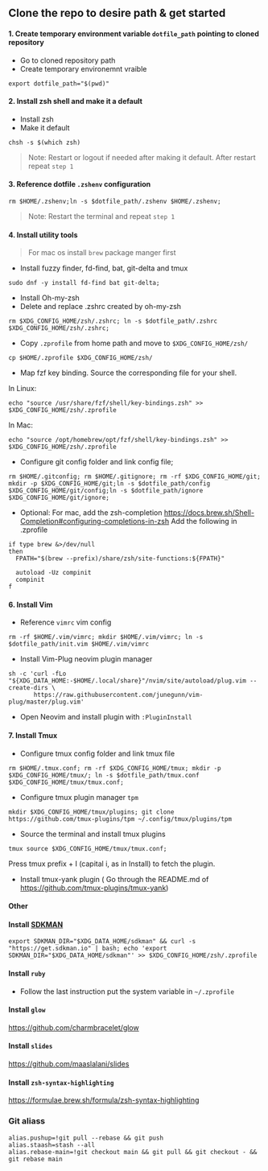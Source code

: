 
## Clone the repo to desire path & get started

#### 1. Create temporary environment variable `dotfile_path` pointing to cloned repository

- Go to cloned repository path 
- Create temporary environemnt vraible
```
export dotfile_path="$(pwd)"
```

#### 2. Install zsh shell and make it a default
- Install zsh
- Make it default
```
chsh -s $(which zsh)
```

> Note: Restart or logout if needed after making it default. After restart repeat `step 1`

#### 3. Reference dotfile `.zshenv` configuration 

```
rm $HOME/.zshenv;ln -s $dotfile_path/.zshenv $HOME/.zshenv;
```
> Note: Restart the terminal and repeat `step 1`

#### 4. Install utility tools 
> For mac os install `brew` package manger first

- Install fuzzy finder, fd-find, bat, git-delta and tmux 
```
sudo dnf -y install fd-find bat git-delta; 
```
- Install Oh-my-zsh
- Delete and replace .zshrc created by oh-my-zsh 
```
rm $XDG_CONFIG_HOME/zsh/.zshrc; ln -s $dotfile_path/.zshrc $XDG_CONFIG_HOME/zsh/.zshrc;
```
- Copy `.zprofile` from home path and move to `$XDG_CONFIG_HOME/zsh/`
```
cp $HOME/.zprofile $XDG_CONFIG_HOME/zsh/
```
- Map fzf key binding. Source the corresponding file for your shell. 

 In Linux:
```
echo "source /usr/share/fzf/shell/key-bindings.zsh" >> $XDG_CONFIG_HOME/zsh/.zprofile
```
  In Mac:
```
echo "source /opt/homebrew/opt/fzf/shell/key-bindings.zsh" >> $XDG_CONFIG_HOME/zsh/.zprofile
```

- Configure git config folder and link config file;
```
rm $HOME/.gitconfig; rm $HOME/.gitignore; rm -rf $XDG_CONFIG_HOME/git; mkdir -p $XDG_CONFIG_HOME/git;ln -s $dotfile_path/config $XDG_CONFIG_HOME/git/config;ln -s $dotfile_path/ignore $XDG_CONFIG_HOME/git/ignore;
```

- Optional: For mac, add the zsh-completion
https://docs.brew.sh/Shell-Completion#configuring-completions-in-zsh
Add the following in .zprofile
```
if type brew &>/dev/null
then
  FPATH="$(brew --prefix)/share/zsh/site-functions:${FPATH}"

  autoload -Uz compinit
  compinit
f
```

#### 6. Install Vim 
- Reference `vimrc` vim config
```
rm -rf $HOME/.vim/vimrc; mkdir $HOME/.vim/vimrc; ln -s $dotfile_path/init.vim $HOME/.vim/vimrc
```
- Install Vim-Plug neovim plugin manager
```
sh -c 'curl -fLo "${XDG_DATA_HOME:-$HOME/.local/share}"/nvim/site/autoload/plug.vim --create-dirs \
       https://raw.githubusercontent.com/junegunn/vim-plug/master/plug.vim'
```
- Open Neovim and install plugin with `:PluginInstall`


#### 7. Install Tmux 

- Configure tmux config folder and link tmux file
```
rm $HOME/.tmux.conf; rm -rf $XDG_CONFIG_HOME/tmux; mkdir -p $XDG_CONFIG_HOME/tmux/; ln -s $dotfile_path/tmux.conf $XDG_CONFIG_HOME/tmux/tmux.conf;
```
- Configure tmux plugin manager `tpm`
```
mkdir $XDG_CONFIG_HOME/tmux/plugins; git clone https://github.com/tmux-plugins/tpm ~/.config/tmux/plugins/tpm
```
- Source the terminal and install tmux plugins
```
tmux source $XDG_CONFIG_HOME/tmux/tmux.conf; 
```

 Press tmux prefix + I (capital i, as in Install) to fetch the plugin.

- Install tmux-yank plugin ( Go through the README.md of https://github.com/tmux-plugins/tmux-yank)
#### Other

#### Install <a href="https://sdkman.io/install"> SDKMAN </a>
```
export SDKMAN_DIR="$XDG_DATA_HOME/sdkman" && curl -s "https://get.sdkman.io" | bash; echo 'export SDKMAN_DIR="$XDG_DATA_HOME/sdkman"' >> $XDG_CONFIG_HOME/zsh/.zprofile
```


#### Install `ruby`
- Follow the last instruction put the system variable in  `~/.zprofile`
 
#### Install `glow`
 https://github.com/charmbracelet/glow

#### Install `slides`
 https://github.com/maaslalani/slides

#### Install `zsh-syntax-highlighting `
 https://formulae.brew.sh/formula/zsh-syntax-highlighting

### Git aliass 
```
alias.pushup=!git pull --rebase && git push
alias.staash=stash --all
alias.rebase-main=!git checkout main && git pull && git checkout - && git rebase main
```
